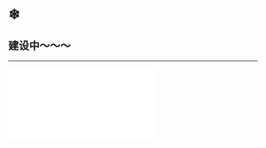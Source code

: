 # ❄
## 建设中～～～
***
<iframe src="//player.bilibili.com/player.html?isOutside=true&aid=80433022&bvid=BV1GJ411x7h7&cid=137649199&p=1" scrolling="no" border="0" frameborder="no" framespacing="0" allowfullscreen="true"></iframe>
